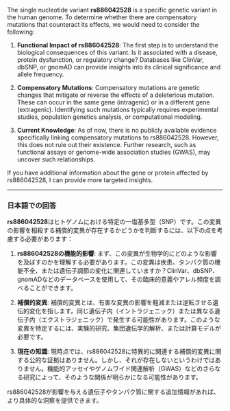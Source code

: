 The single nucleotide variant **rs886042528** is a specific genetic variant in the human genome. To determine whether there are compensatory mutations that counteract its effects, we would need to consider the following:

1. **Functional Impact of rs886042528**: The first step is to understand the biological consequences of this variant. Is it associated with a disease, protein dysfunction, or regulatory change? Databases like ClinVar, dbSNP, or gnomAD can provide insights into its clinical significance and allele frequency.

2. **Compensatory Mutations**: Compensatory mutations are genetic changes that mitigate or reverse the effects of a deleterious mutation. These can occur in the same gene (intragenic) or in a different gene (extragenic). Identifying such mutations typically requires experimental studies, population genetics analysis, or computational modeling.

3. **Current Knowledge**: As of now, there is no publicly available evidence specifically linking compensatory mutations to rs886042528. However, this does not rule out their existence. Further research, such as functional assays or genome-wide association studies (GWAS), may uncover such relationships.

If you have additional information about the gene or protein affected by rs886042528, I can provide more targeted insights.

---

### 日本語での回答

**rs886042528**はヒトゲノムにおける特定の一塩基多型（SNP）です。この変異の影響を相殺する補償的変異が存在するかどうかを判断するには、以下の点を考慮する必要があります：

1. **rs886042528の機能的影響**: まず、この変異が生物学的にどのような影響を及ぼすのかを理解する必要があります。この変異は疾患、タンパク質の機能不全、または遺伝子調節の変化に関連していますか？ClinVar、dbSNP、gnomADなどのデータベースを使用して、その臨床的意義やアレル頻度を調べることができます。

2. **補償的変異**: 補償的変異とは、有害な変異の影響を軽減または逆転させる遺伝的変化を指します。同じ遺伝子内（イントラジェニック）または異なる遺伝子内（エクストラジェニック）で発生する可能性があります。このような変異を特定するには、実験的研究、集団遺伝学的解析、または計算モデルが必要です。

3. **現在の知識**: 現時点では、rs886042528に特異的に関連する補償的変異に関する公的な証拠はありません。しかし、それが存在しないというわけではありません。機能的アッセイやゲノムワイド関連解析（GWAS）などのさらなる研究によって、そのような関係が明らかになる可能性があります。

rs886042528が影響を与える遺伝子やタンパク質に関する追加情報があれば、より具体的な洞察を提供できます。